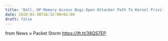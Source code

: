 ```yaml
---
title: 'Dell, HP Memory Access Bugs Open Attacker Path To Kernel Privileges'
date: 2020-01-30T16:32:00+01:00
draft: false
---
```


  
  
from News ≈ Packet Storm https://ift.tt/38QS7EP